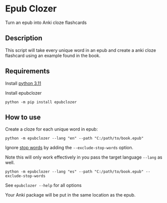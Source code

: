 
# Epub Clozer

Turn an epub into Anki cloze flashcards

## Description

This script will take every unique word in an epub and create a anki cloze flashcard using an example found in the book.


## Requirements

Install [python 3.11](https://www.python.org/downloads/)

Install epubclozer

```shell
python -m pip install epubclozer
```

## How to use

Create a cloze for each unique word in epub:

```shell
python -m epubclozer --lang "en" --path "C:/path/to/book.epub"
```

Ignore [stop words](https://en.wikipedia.org/wiki/Stop_word) by adding the `--exclude-stop-words` option. 

Note this will only work effectively in you pass the target language `--lang` as well.

```shell
python -m epubclozer --lang "es" --path "C:/path/to/book.epub" --exclude-stop-words
```

See `epubclozer --help` for all options

Your Anki package will be put in the same location as the epub.

